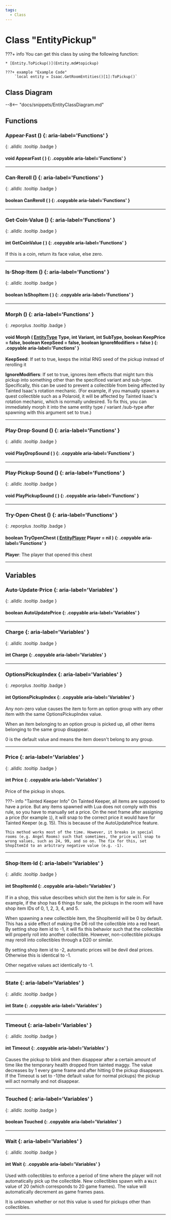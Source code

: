 ```yaml
---
tags:
  - Class
---
```

# Class "EntityPickup"

???+ info
    You can get this class by using the following function:

    * [Entity.ToPickup()](Entity.md#topickup)

    ???+ example "Example Code"
        `local entity = Isaac.GetRoomEntities()[1]:ToPickup()`

## Class Diagram
--8<-- "docs/snippets/EntityClassDiagram.md"
## Functions
### Appear·Fast () {: aria-label='Functions' }
[ ](#){: .alldlc .tooltip .badge }
#### void AppearFast ( ) {: .copyable aria-label='Functions' }

___
### Can·Reroll () {: aria-label='Functions' }
[ ](#){: .alldlc .tooltip .badge }
#### boolean CanReroll ( ) {: .copyable aria-label='Functions' }

___
### Get·Coin·Value () {: aria-label='Functions' }
[ ](#){: .alldlc .tooltip .badge }
#### int GetCoinValue ( ) {: .copyable aria-label='Functions' }
If this is a coin, return its face value, else zero.
___
### Is·Shop·Item () {: aria-label='Functions' }
[ ](#){: .alldlc .tooltip .badge }
#### boolean IsShopItem ( ) {: .copyable aria-label='Functions' }

___
### Morph () {: aria-label='Functions' }
[ ](#){: .reporplus .tooltip .badge }
#### void Morph ( [EntityType](enums/EntityType.md) Type, int Variant, int SubType, boolean KeepPrice = false, boolean KeepSeed = false, boolean IgnoreModifiers = false ) {: .copyable aria-label='Functions' }
**KeepSeed**: If set to true, keeps the initial RNG seed of the pickup instead of rerolling it

**IgnoreModifiers**: If set to true, ignores item effects that might turn this pickup into something other than the specificed variant and sub-type. Specifically, this can be used to prevent a collectible from being affected by Tainted Isaac's rotation mechanic. (For example, if you manually spawn a quest collectible such as a Polaroid, it will be affected by Tainted Isaac's rotation mechanic, which is normally undesired. To fix this, you can immediately morph it into the same entity type / variant /sub-type after spawning with this argument set to true.)
___
### Play·Drop·Sound () {: aria-label='Functions' }
[ ](#){: .alldlc .tooltip .badge }
#### void PlayDropSound ( ) {: .copyable aria-label='Functions' }

___
### Play·Pickup·Sound () {: aria-label='Functions' }
[ ](#){: .alldlc .tooltip .badge }
#### void PlayPickupSound ( ) {: .copyable aria-label='Functions' }

___
### Try·Open·Chest () {: aria-label='Functions' }
[ ](#){: .reporplus .tooltip .badge }
#### boolean TryOpenChest ( [EntityPlayer](EntityPlayer.md) Player = nil ) {: .copyable aria-label='Functions' }
**Player**: The player that opened this chest
___
## Variables
### Auto·Update·Price {: aria-label='Variables' }
[ ](#){: .alldlc .tooltip .badge }
#### boolean AutoUpdatePrice  {: .copyable aria-label='Variables' }

___
### Charge {: aria-label='Variables' }
[ ](#){: .alldlc .tooltip .badge }
#### int Charge  {: .copyable aria-label='Variables' }

___
### OptionsPickupIndex {: aria-label='Variables' }
[ ](#){: .reporplus .tooltip .badge }
#### int OptionsPickupIndex  {: .copyable aria-label='Variables' }
Any non-zero value causes the item to form an option group with any other item with the same OptionsPickupIndex value.

When an item belonging to an option group is picked up, all other items belonging to the same group disappear.

0 is the default value and means the item doesn't belong to any group.
___
### Price {: aria-label='Variables' }
[ ](#){: .alldlc .tooltip .badge }
#### int Price  {: .copyable aria-label='Variables' }
Price of the pickup in shops.

???- info "Tainted Keeper Info"
    On Tainted Keeper, all items are supposed to have a price. But any items spawned with Lua does not comply with this rule, so you have to manually set a price. On the next frame after assigning a price (for example `1`), it will snap to the correct price it would have for Tainted Keeper (e.g. 15). This is because of the AutoUpdatePrice feature.

    This method works most of the time. However, it breaks in special rooms (e.g. Angel Rooms) such that sometimes, the price will snap to wrong values, such as 24, 99, and so on. The fix for this, set ShopItemId to an arbitrary negative value (e.g. -1).

___
### Shop·Item·Id {: aria-label='Variables' }
[ ](#){: .alldlc .tooltip .badge }
#### int ShopItemId  {: .copyable aria-label='Variables' }

If in a shop, this value describes which slot the item is for sale in. For example, if the shop has 6 things for sale, the pickups in the room will have shop item IDs of 0, 1, 2, 3, 4, and 5.

When spawning a new collectible item, the ShopItemId will be 0 by default. This has a side effect of making the D6 roll the collectible into a red heart. By setting shop item id to -1, it will fix this behavior such that the collectible will properly roll into another collectible. However, non-collectible pickups may reroll into collectibles through a D20 or similar.

By setting shop item id to -2, automatic prices will be devil deal prices. Otherwise this is identical to -1.

Other negative values act identically to -1.

___
### State {: aria-label='Variables' }
[ ](#){: .alldlc .tooltip .badge }
#### int State  {: .copyable aria-label='Variables' }

___
### Timeout {: aria-label='Variables' }
[ ](#){: .alldlc .tooltip .badge }
#### int Timeout  {: .copyable aria-label='Variables' }

Causes the pickup to blink and then disappear after a certain amount of time like the temporary health dropped from tainted maggy. The value decreases by 1 every game frame and after hitting 0 the pickup disappears. If the Timeout is set to -1(the default value for normal pickups) the pickup will act normally and not disappear.

___
### Touched {: aria-label='Variables' }
[ ](#){: .alldlc .tooltip .badge }
#### boolean Touched  {: .copyable aria-label='Variables' }

___
### Wait {: aria-label='Variables' }
[ ](#){: .alldlc .tooltip .badge }
#### int Wait  {: .copyable aria-label='Variables' }

Used with collectibles to enforce a period of time where the player will not automatically pick up the collectible. New collectibles spawn with a `Wait` value of 20 (which corresponds to 20 game frames). The value will automatically decrement as game frames pass.

It is unknown whether or not this value is used for pickups other than collectibles.

___
